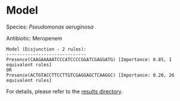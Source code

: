 
# Model

Species: *Pseudomonas aeruginosa*

Antibiotic: Meropenem

```
Model (Disjunction - 2 rules):
------------------------------
Presence(CAAGAAAAATCCCATCCCCGGATCGAGGATG) [Importance: 0.85, 1 equivalent rules]
OR
Presence(ACTGTACCTTCCTTGTCGAGGAGCTCAAGGC) [Importance: 0.20, 26 equivalent rules]

```

For details, please refer to the [results directory](../../../../../results/scm_b/pseudomonas%20aeruginosa/meropenem/repeat_6/).

